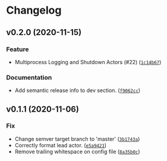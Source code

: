 # Changelog

<!--next-version-placeholder-->

## v0.2.0 (2020-11-15)
### Feature
* Multiprocess Logging and Shutdown Actors (#22) ([`1c14b67`](https://github.com/Bellboy-Capstone/System/commit/1c14b67254bd1b88600c40a98a3c9b824bf1f61a))

### Documentation
* Add semantic release info to dev section. ([`f9062cc`](https://github.com/Bellboy-Capstone/System/commit/f9062ccd6f6fef93aa93f81baab9d2de644cc805))

## v0.1.1 (2020-11-06)
### Fix
* Change semver target branch to 'master' ([`3b1743a`](https://github.com/Bellboy-Capstone/System/commit/3b1743aba0b41e6172e6f868a9eee458a410af4a))
* Correctly format lead actor. ([`e5a9421`](https://github.com/Bellboy-Capstone/System/commit/e5a94217ddd7a805e7c30c32a6898f2134785f4e))
* Remove trailing whitespace on config file ([`8a35b0c`](https://github.com/Bellboy-Capstone/System/commit/8a35b0c3786e70ed641e7dd093d20c0b59ffc9c3))
